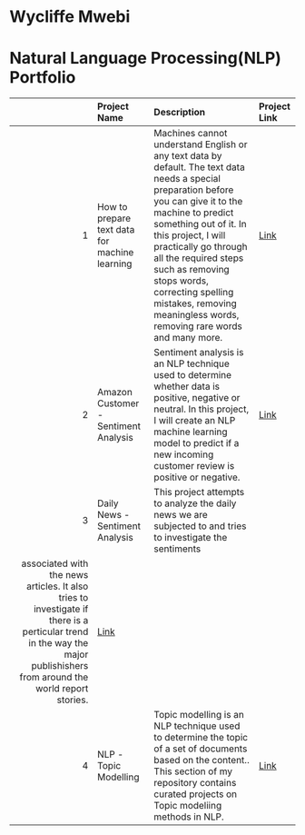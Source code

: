# Wycliffe Mwebi
# Natural Language Processing(NLP) Portfolio

| | Project Name  | Description    | Project Link   | 
|---:|:-------------|:-----------|:------|
| 1 | How to prepare text data for machine learning   | Machines cannot understand English or any text data by default. The text data needs a special preparation before you can give it to the machine to predict something out of it. In this project, I will practically go through all the required steps such as removing stops words, correcting spelling mistakes, removing meaningless words, removing rare words and many more.   | [Link](https://github.com/Wycliffe-Mwebi/Prepare-text-data-for-ML/blob/main/Preparing%20text%20data%20for%20machine%20learning.ipynb)  |                
| 2 | Amazon Customer -Sentiment Analysis  | Sentiment analysis is an NLP technique used to determine whether data is positive, negative or neutral. In this project, I will create an NLP machine learning model to predict if a new incoming customer review is positive or negative.  | [Link](https://github.com/Wycliffe-Mwebi/NLP-Portfolio/tree/main/NLP%20-Sentiment%20Analysis)   | 
| 3 | Daily News -Sentiment Analysis  | This project attempts to analyze the daily news we are subjected to and tries to investigate the sentiments 
associated with the news articles. It also tries to investigate if there is a perticular trend in the way the major publishishers from around the world report stories.  | [Link](https://github.com/Wycliffe-Mwebi/NLP-Portfolio/tree/main/NLP%20-Sentiment%20Analysis)   | 
| 4 | NLP -Topic Modelling  | Topic modelling is an NLP technique used to determine the topic of a set of documents based on the content.. This section of my repository contains curated projects on Topic modeliing methods in NLP.    | [Link](https://github.com/Wycliffe-Mwebi/NLP-Portfolio/tree/main/NLP%20Topic%20Modelling)  | 

